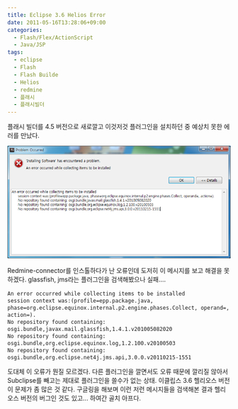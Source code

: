 ```yaml
---
title: Eclipse 3.6 Helios Error
date: 2011-05-16T13:28:06+09:00
categories:
  - Flash/Flex/ActionScript
  - Java/JSP
tags:
  - eclipse
  - Flash
  - Flash Builde
  - Helios
  - redmine
  - 플래시
  - 플래시빌더
---
```

플래시 빌더를 4.5 버전으로 새로깔고 이것저것 플러그인을 설치하던 중 예상치 못한 에러를 만났다.

![](/assets/images/eclipse-helios-error.png)

Redmine-connector를 인스톨하다가 난 오류인데 도저히 이 메시지를 보고 해결을 못하겠다. glassfish, jms라는 플러그인을 검색해봤으나 실패....

```
An error occurred while collecting items to be installed  
session context was:(profile=epp.package.java, phase=org.eclipse.equinox.internal.p2.engine.phases.Collect, operand=, action=).  
No repository found containing: osgi.bundle,javax.mail.glassfish,1.4.1.v201005082020  
No repository found containing: osgi.bundle,org.eclipse.equinox.log,1.2.100.v20100503  
No repository found containing: osgi.bundle,org.eclipse.net4j.jms.api,3.0.0.v20110215-1551
```

도대체 이 오류가 뭔질 모르겠다. 다른 플러그인을 깔면서도 오류 때문에 깔리질 않아서 Subclipse를 빼고는 제대로 플러그인을 쓸수가 없는 상태. 이클립스 3.6 헬리오스 버전이 문제가 좀 많은 것 같다. 구글링을 해보며 이런 저런 메시지들을 검색해본 결과 헬리오스 버전의 버그인 것도 있고... 하여간 골치 아프다.
